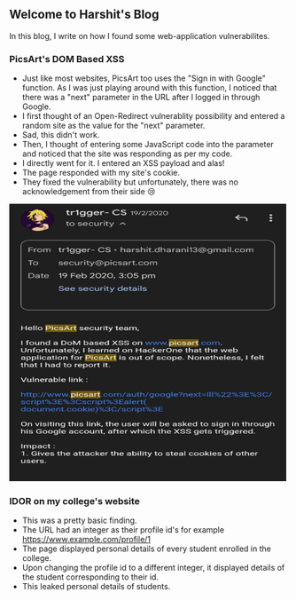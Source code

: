 ## Welcome to Harshit's Blog

In this blog, I write on how I found some web-application vulnerabilites.



### PicsArt's DOM Based XSS

- Just like most websites, PicsArt too uses the "Sign in with Google" function. As I was just playing around with this function, I noticed that there was a "next" parameter in the URL after I logged in through Google. 
- I first thought of an Open-Redirect vulnerablity possibility and entered a random site as the value for the "next" parameter.
- Sad, this didn't work.
- Then, I thought of entering some JavaScript code into the parameter and noticed that the site was responding as per my code.
- I directly went for it. I entered an XSS payload and alas! 
- The page responded with my site's cookie.
- They fixed the vulnerability but unfortunately, there was no acknowledgement from their side 😢

 <img src="/bug.jpg" width="500" height="500">
 
 
 <h3> IDOR on my college's website </h3>
 
- This was a pretty basic finding.
- The URL had an integer as their profile id's for example https://www.example.com/profile/1
- The page displayed personal details of every student enrolled in the college.
- Upon changing the profile id to a different integer, it displayed details of the student corresponding to their id.
- This leaked personal details of students.

